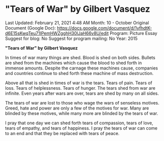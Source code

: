 # "Tears of War" by Gilbert Vasquez

Last Updated: February 21, 2021 4:48 AM
Month: 10 - October
Original Document (Google Doc): https://docs.google.com/document/d/1yfhdtK-d6E15sKwqTeu71IPemHWZgghH30lJaH66v8U/edit
Program: Picture Essay
Suggest for blog: No
Suggest for program mailing: No
Year: 2015

**"Tears of War" by Gilbert Vasquez**

In times of war many things are shed. Blood is shed on both sides. Bullets are shed from the machines which cause the blood to shed forth in immense amounts. Despite the carnage these machines cause, companies and countries continue to shed forth these machine of mass destruction.

Above all that is shed in times of war is the tears. Tears of pain. Tears of loss. Tears of helplessness. Tears of hunger. The tears shed from war are infinite. Even years after wars are over, tears are shed by many on all sides.

The tears of war are lost to those who wage the wars of senseless motives. Greed, hate and power are only a few of the motives for war. Many are blinded by these motives, while many more are blinded by the tears of war.

I pray that one day we can shed forth tears of compassion, tears of love, tears of empathy, and tears of happiness. I pray the tears of war can come to an end and that they be replaced with tears of peace.